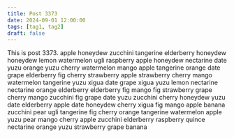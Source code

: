 ```yaml
---
title: Post 3373
date: 2024-09-01 12:00:00
tags: [tag1, tag2]
draft: false
---
```

This is post 3373.
apple
honeydew
zucchini
tangerine
elderberry
honeydew
honeydew
lemon
watermelon
ugli
raspberry
apple
honeydew
nectarine
date
yuzu
orange
yuzu
cherry
watermelon
mango
apple
tangerine
orange
date
grape
elderberry
fig
cherry
strawberry
apple
strawberry
cherry
mango
watermelon
tangerine
yuzu
xigua
date
grape
xigua
yuzu
lemon
nectarine
nectarine
orange
elderberry
elderberry
fig
mango
fig
strawberry
grape
cherry
mango
zucchini
fig
grape
date
yuzu
zucchini
cherry
honeydew
yuzu
date
elderberry
apple
date
honeydew
cherry
xigua
fig
mango
apple
banana
zucchini
pear
ugli
tangerine
fig
cherry
orange
tangerine
watermelon
apple
yuzu
pear
mango
cherry
apple
zucchini
elderberry
raspberry
quince
nectarine
orange
yuzu
strawberry
grape
banana
